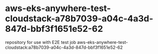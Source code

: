 # aws-eks-anywhere-test-cloudstack-a78b7039-a04c-4a3d-847d-bbf3f1651e52-62
repository for use with E2E test job aws-eks-anywhere-test-cloudstack:a78b7039-a04c-4a3d-847d-bbf3f1651e52-62
